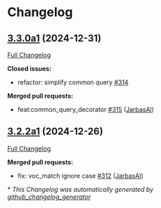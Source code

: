 # Changelog

## [3.3.0a1](https://github.com/OpenVoiceOS/OVOS-workshop/tree/3.3.0a1) (2024-12-31)

[Full Changelog](https://github.com/OpenVoiceOS/OVOS-workshop/compare/3.2.2a1...3.3.0a1)

**Closed issues:**

- refactor: simplify common query [\#314](https://github.com/OpenVoiceOS/OVOS-workshop/issues/314)

**Merged pull requests:**

- feat:common\_query\_decorator [\#315](https://github.com/OpenVoiceOS/OVOS-workshop/pull/315) ([JarbasAl](https://github.com/JarbasAl))

## [3.2.2a1](https://github.com/OpenVoiceOS/OVOS-workshop/tree/3.2.2a1) (2024-12-26)

[Full Changelog](https://github.com/OpenVoiceOS/OVOS-workshop/compare/3.2.1...3.2.2a1)

**Merged pull requests:**

- fix: voc\_match ignore case [\#312](https://github.com/OpenVoiceOS/OVOS-workshop/pull/312) ([JarbasAl](https://github.com/JarbasAl))



\* *This Changelog was automatically generated by [github_changelog_generator](https://github.com/github-changelog-generator/github-changelog-generator)*
